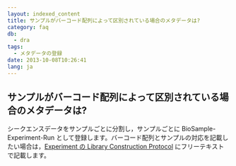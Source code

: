 ```yaml
---
layout: indexed_content
title: サンプルがバーコード配列によって区別されている場合のメタデータは?
category: faq
db:
  - dra
tags: 
  - メタデータの登録
date: 2013-10-08T10:26:41
lang: ja
---
```


## サンプルがバーコード配列によって区別されている場合のメタデータは?

<p>シークエンスデータをサンプルごとに分割し，サンプルごとに BioSample-Experiment-Run として登録します。バーコード配列とサンプルの対応を記載したい場合は，<a href="/dra/services/index.html#Library_Construction_Protocol">Experiment の Library Construction Protocol</a> にフリーテキストで記載します。</p>
